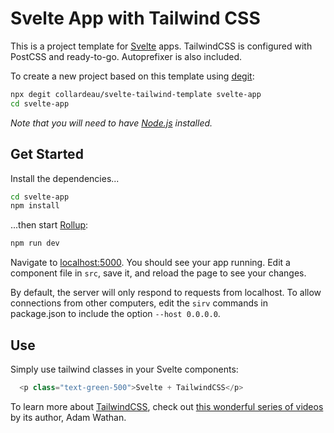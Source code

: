 # Svelte App with Tailwind CSS

This is a project template for [Svelte](https://svelte.dev) apps. TailwindCSS is configured with PostCSS and ready-to-go. Autoprefixer is also included.

To create a new project based on this template using [degit](https://github.com/Rich-Harris/degit):

```bash
npx degit collardeau/svelte-tailwind-template svelte-app
cd svelte-app
```

_Note that you will need to have [Node.js](https://nodejs.org) installed._

## Get Started

Install the dependencies...

```bash
cd svelte-app
npm install
```

...then start [Rollup](https://rollupjs.org):

```bash
npm run dev
```

Navigate to [localhost:5000](http://localhost:5000). You should see your app running. Edit a component file in `src`, save it, and reload the page to see your changes.

By default, the server will only respond to requests from localhost. To allow connections from other computers, edit the `sirv` commands in package.json to include the option `--host 0.0.0.0`.

## Use

Simply use tailwind classes in your Svelte components:

```javascript
  <p class="text-green-500">Svelte + TailwindCSS</p>
```

 To learn more about [TailwindCSS](https://tailwindcss.com/), check out [this wonderful series of videos](https://www.youtube.com/watch?v=Ybybd3GCNn4&list=PL7CcGwsqRpSM3w9BT_21tUU8JN2SnyckR&index=2) by its author,  Adam Wathan. 
